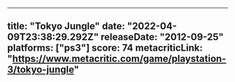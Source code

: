 
---
title: "Tokyo Jungle"
date: "2022-04-09T23:38:29.292Z"
releaseDate: "2012-09-25"
platforms: ["ps3"]
score: 74
metacriticLink: "https://www.metacritic.com/game/playstation-3/tokyo-jungle"
---
